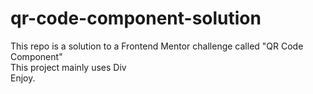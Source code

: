 # qr-code-component-solution

This repo is a solution to a Frontend Mentor challenge called "QR Code Component"  
This project mainly uses Div  
Enjoy.
